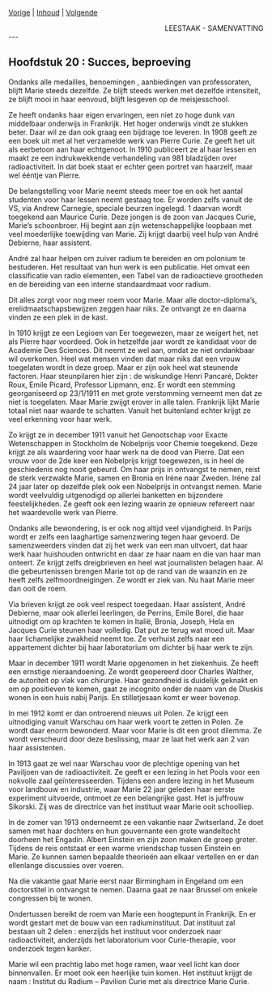 [Vorige](hfst19_alleen.md) | [Inhoud](inhoudsopgave.md) | [Volgende](hfst21_de_oorlog.md)

<div style="text-align: right">LEESTAAK - SAMENVATTING</div>
---

##  Hoofdstuk 20 : Succes, beproeving 

Ondanks alle medailles, benoemingen , aanbiedingen van professoraten, blijft Marie steeds dezelfde. Ze blijft steeds werken met dezelfde intensiteit, ze blijft mooi in haar eenvoud, blijft lesgeven op de meisjesschool.

Ze heeft ondanks haar eigen ervaringen, een niet zo hoge dunk van middelbaar onderwijs in Frankrijk. Het hoger onderwijs vindt ze stukken beter. Daar wil ze dan ook graag een bijdrage toe leveren.
In 1908 geeft ze een boek uit met al het verzamelde werk van Pierre Curie. Ze geeft het uit als eerbetoon aan haar echtgenoot.
In 1910 publiceert ze al haar lessen en maakt ze een indrukwekkende verhandeling van 981 bladzijden over radioactiviteit. In dat boek staat er echter geen portret van haarzelf, maar wel ééntje van Pierre.

De belangstelling voor Marie neemt steeds meer toe en ook het aantal studenten voor haar lessen neemt gestaag toe. Er worden zelfs vanuit de VS, via Andrew Carnegie, speciale beurzen ingelegd. 1 daarvan wordt toegekend aan Maurice Curie. Deze jongen  is de zoon van Jacques Curie, Marie’s schoonbroer. Hij begint aan zijn wetenschappelijke loopbaan met veel moederlijke toewijding van Marie. Zij krijgt daarbij veel hulp van André Debierne, haar assistent.

André zal haar helpen om zuiver radium te bereiden en om polonium te bestuderen. Het resultaat van hun werk is een publicatie. Het omvat een classificatie van radio elementen, een Tabel van de radioactieve grootheden en de bereiding van een interne standaardmaat voor radium.

Dit alles zorgt voor nog meer roem voor Marie. Maar alle doctor-diploma’s, erelidmaatschapsbewijzen zeggen haar niks. Ze ontvangt ze en daarna vinden ze een plek in de kast.

In 1910 krijgt ze een Legioen van Eer toegewezen, maar ze weigert het, net als Pierre haar voordeed. Ook in hetzelfde jaar wordt ze kandidaat voor de Academie Des Sciences. Dit neemt ze wel aan, omdat ze niet ondankbaar wil overkomen. Heel wat mensen vinden dat maar niks dat een vrouw toegelaten wordt in deze groep. Maar er zijn ook heel wat steunende factoren. Haar steunpilaren hier zijn : de wiskundige Henri Pancaré, Dokter Roux, Emile Picard, Professor Lipmann, enz.
Er wordt een stemming georganiseerd op 23/1/1911 en met grote verstomming verneemt men dat ze niet is toegelaten. Maar Marie zwijgt erover in alle talen. Frankrijk lijkt Marie totaal niet naar waarde te schatten. Vanuit het buitenland echter krijgt ze veel erkenning voor haar werk.

Zo krijgt ze in december 1911 vanuit het Genootschap voor Exacte Wetenschappen in Stockholm de Nobelprijs voor Chemie toegekend. Deze krijgt ze als waardering voor haar werk na de dood van Pierre. Dat een vrouw voor de 2de keer een Nobelprijs krijgt toegewezen, is in heel de geschiedenis nog nooit gebeurd. Om haar prijs in ontvangst te nemen, reist de sterk verzwakte Marie, samen en Bronia en Iréne naar Zweden. Iréne zal 24 jaar later op dezelfde plek ook een Nobelprijs in ontvangst nemen.
Marie wordt veelvuldig uitgenodigd op allerlei banketten en bijzondere feestelijkheden. Ze geeft ook een lezing waarin ze opnieuw refereert naar het waardevolle werk van Pierre.

Ondanks alle bewondering, is er ook nog altijd veel vijandigheid. In Parijs wordt er zelfs een laaghartige samenzwering tegen haar gevoerd. De samenzweerders vinden dat zij het werk van een man uitvoert, dat haar werk haar huishouden ontwricht en daar ze haar naam en die van haar man onteert. Ze krijgt zelfs dreigbrieven en heel wat journalisten belagen haar. Al die gebeurtenissen brengen Marie tot op de rand van de waanzin en ze heeft zelfs zelfmoordneigingen. Ze wordt er ziek van.  Nu haat Marie meer dan ooit de roem.

Via brieven krijgt ze ook veel respect toegedaan. Haar assistent, André Debierne, maar ook allerlei leerlingen, de Perrins, Emile Borel, die haar uitnodigt om op krachten te komen in Italië, Bronia, Joseph, Hela en Jacques Curie steunen haar volledig. Dat put ze terug wat moed uit. Maar haar lichamelijke zwakheid neemt toe. Ze verhuist zelfs naar een appartement dichter bij haar laboratorium om dichter bij haar werk te zijn.

Maar in december 1911 wordt Marie opgenomen in het ziekenhuis.  Ze heeft een ernstige nieraandoening. Ze wordt geopereerd door Charles Walther, de autoriteit op vlak van chirurgie. Haar gezondheid is duidelijk geknakt en om op positieven te komen, gaat ze incognito onder de naam van de Dluskis wonen in een huis nabij Parijs. En stilletjesaan komt er weer bovenop.

In mei 1912 komt er dan ontroerend nieuws uit Polen. Ze krijgt een uitnodiging vanuit Warschau om haar werk voort te zetten in Polen. Ze wordt daar enorm bewonderd. Maar voor Marie is dit een groot dilemma. Ze wordt verscheurd door deze beslissing, maar ze laat het werk aan 2 van haar assistenten. 

In 1913 gaat ze wel naar Warschau voor de plechtige opening van het Paviljoen van de radioactiviteit. Ze geeft er een lezing in het Pools voor een nokvolle zaal geïnteresseerden. Tijdens een andere lezing in het Museum voor landbouw en industrie, waar Marie 22 jaar geleden haar eerste experiment uitvoerde, ontmoet ze een belangrijke gast. Het is juffrouw Sikorski. Zij was de directrice van het instituut waar Marie ooit schoolliep.

In de zomer van 1913 onderneemt ze een vakantie naar Zwitserland. Ze doet samen met haar dochters en hun gouvernante een grote wandeltocht doorheen het Engadin. Albert Einstein en zijn zoon  maken de groep groter. Tijdens de reis ontstaat er een warme vriendschap tussen Einstein en Marie. Ze kunnen samen bepaalde theorieën aan elkaar vertellen en er dan ellenlange discussies over voeren.

Na die vakantie gaat Marie eerst naar Birmingham in Engeland om een doctorstitel in ontvangst te nemen. Daarna gaat ze naar Brussel om enkele congressen bij te wonen. 

Ondertussen bereikt de roem van Marie een hoogtepunt in Frankrijk. En er wordt gestart met de bouw van een radiuminstituut. Dat instituut zal bestaan uit 2 delen : enerzijds het instituut voor onderzoek naar radioactiviteit, anderzijds het laboratorium voor Curie-therapie, voor onderzoek tegen kanker.

Marie wil een prachtig labo met hoge ramen, waar veel licht kan door binnenvallen. Er moet ook een heerlijke tuin komen. Het instituut krijgt de naam : Institut du Radium – Pavilion Curie met als directrice Marie Curie.

